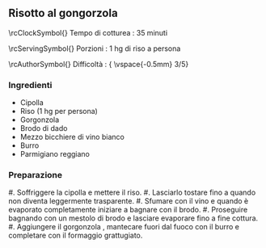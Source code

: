## Risotto al gongorzola

\rcClockSymbol{} Tempo di cotturea
: 35 minuti

\rcServingSymbol{} Porzioni
: 1 hg di riso a persona

\rcAuthorSymbol{} Difficoltà
: { \vspace{-0.5mm} 3/5}

### Ingredienti
- Cipolla
- Riso (1 hg per persona)
- Gorgonzola
- Brodo di dado
- Mezzo bicchiere di vino bianco
- Burro
- Parmigiano reggiano

### Preparazione
#. Soffriggere la cipolla e mettere il riso. 
#. Lasciarlo tostare fino a quando non diventa leggermente trasparente. 
#. Sfumare con il vino e quando è evaporato completamente iniziare a bagnare con il brodo.
#. Proseguire bagnando con un mestolo di brodo e lasciare evaporare fino a fine cottura. 
#. Aggiungere il gorgonzola , mantecare fuori dal fuoco con il burro e completare con il formaggio grattugiato. 